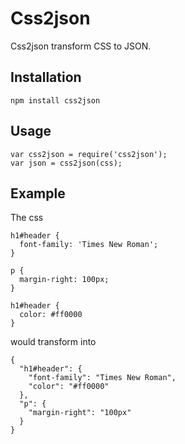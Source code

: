 # Css2json

Css2json transform CSS to JSON.

## Installation

```
npm install css2json
```

## Usage

```
var css2json = require('css2json');
var json = css2json(css);
```

## Example

The css

```
h1#header {
  font-family: 'Times New Roman';
}

p {
  margin-right: 100px;
}

h1#header {
  color: #ff0000  
}
```

would transform into

```
{
  "h1#header": {
    "font-family": "Times New Roman",
    "color": "#ff0000"
  },
  "p": {
    "margin-right": "100px"
  }
}
```
